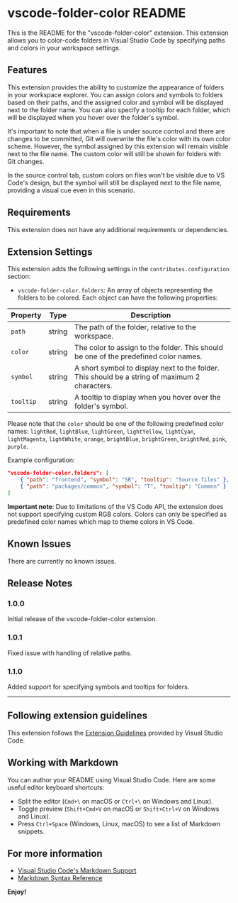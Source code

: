 # vscode-folder-color README

This is the README for the "vscode-folder-color" extension. This extension allows you to color-code folders in Visual Studio Code by specifying paths and colors in your workspace settings.

## Features

This extension provides the ability to customize the appearance of folders in your workspace explorer. You can assign colors and symbols to folders based on their paths, and the assigned color and symbol will be displayed next to the folder name. You can also specify a tooltip for each folder, which will be displayed when you hover over the folder's symbol.

It's important to note that when a file is under source control and there are changes to be committed, Git will overwrite the file's color with its own color scheme. However, the symbol assigned by this extension will remain visible next to the file name. The custom color will still be shown for folders with Git changes.

In the source control tab, custom colors on files won't be visible due to VS Code's design, but the symbol will still be displayed next to the file name, providing a visual cue even in this scenario.

## Requirements

This extension does not have any additional requirements or dependencies.

## Extension Settings

This extension adds the following settings in the `contributes.configuration` section:

- `vscode-folder-color.folders`: An array of objects representing the folders to be colored. Each object can have the following properties:

| Property  | Type   | Description                                                                                    |
| --------- | ------ | ---------------------------------------------------------------------------------------------- |
| `path`    | string | The path of the folder, relative to the workspace.                                             |
| `color`   | string | The color to assign to the folder. This should be one of the predefined color names.           |
| `symbol`  | string | A short symbol to display next to the folder. This should be a string of maximum 2 characters. |
| `tooltip` | string | A tooltip to display when you hover over the folder's symbol.                                  |

Please note that the `color` should be one of the following predefined color names: `lightRed`, `lightBlue`, `lightGreen`, `lightYellow`, `lightCyan`, `lightMagenta`, `lightWhite`, `orange`, `brightBlue`, `brightGreen`, `brightRed`, `pink`, `purple`.

Example configuration:

```json
"vscode-folder-color.folders": [
    { "path": "frontend", "symbol": "SR", "tooltip": "Source files" },
    { "path": "packages/common", "symbol": "T", "tooltip": "Common" }
]
```

**Important note**: Due to limitations of the VS Code API, the extension does not support specifying custom RGB colors. Colors can only be specified as predefined color names which map to theme colors in VS Code.

## Known Issues

There are currently no known issues.

## Release Notes

### 1.0.0

Initial release of the vscode-folder-color extension.

### 1.0.1

Fixed issue with handling of relative paths.

### 1.1.0

Added support for specifying symbols and tooltips for folders.

---

## Following extension guidelines

This extension follows the [Extension Guidelines](https://code.visualstudio.com/api/references/extension-guidelines) provided by Visual Studio Code.

## Working with Markdown

You can author your README using Visual Studio Code. Here are some useful editor keyboard shortcuts:

- Split the editor (`Cmd+\` on macOS or `Ctrl+\` on Windows and Linux).
- Toggle preview (`Shift+Cmd+V` on macOS or `Shift+Ctrl+V` on Windows and Linux).
- Press `Ctrl+Space` (Windows, Linux, macOS) to see a list of Markdown snippets.

## For more information

- [Visual Studio Code's Markdown Support](http://code.visualstudio.com/docs/languages/markdown)
- [Markdown Syntax Reference](https://help.github.com/articles/markdown-basics/)

**Enjoy!**
